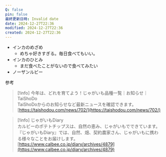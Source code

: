 ```yaml
---
Q: false
pin: false
最終更新日時: Invalid date
date: 2024-12-27T22:36
modified: 2024-12-27T22:36
created: 2024-12-27T22:36
---
```

  

- インカのめざめ
    - めちゃ好きすぎる。毎日食べてもいい。
- インカのひとみ
    - まだ食べたことがないので食べてみたい
- ノーザンルビー

  

  

参考

> [!info] 今年は、どれを育てよう！じゃがいも品種一覧｜お知らせ｜TaiShoDo  
> TaiShoDoからのお知らせなど最新ニュースを確認できます。  
> [https://taishodou.com/news/702/](https://taishodou.com/news/702/)  

> [!info] じゃがいもDiary  
> カルビーのポテトチップスは、自然の恵み、じゃがいもでできています。『じゃがいもDiary』では、自然、畑、契約農家さん、じゃがいもに携わる様々なことをお届けします。  
> [https://www.calbee.co.jp/diary/archives/4879](https://www.calbee.co.jp/diary/archives/4879)